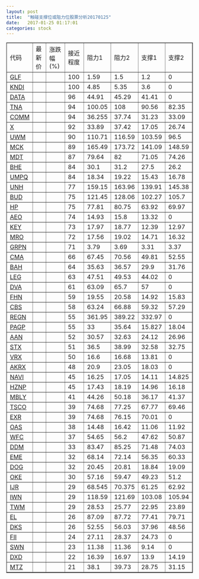 ```yaml
---
layout: post
title:  "触碰支撑位或阻力位股票分析20170125"
date:   2017-01-25 01:17:01
categories: stock
---
```

<script type="text/javascript">
var stockList = []
stockList.push('gb_glf');
stockList.push('gb_kndi');
stockList.push('gb_data');
stockList.push('gb_tna');
stockList.push('gb_comm');
stockList.push('gb_x');
stockList.push('gb_uwm');
stockList.push('gb_mck');
stockList.push('gb_mdt');
stockList.push('gb_bhe');
stockList.push('gb_umpq');
stockList.push('gb_unh');
stockList.push('gb_bud');
stockList.push('gb_hp');
stockList.push('gb_aeo');
stockList.push('gb_key');
stockList.push('gb_mro');
stockList.push('gb_grpn');
stockList.push('gb_cma');
stockList.push('gb_bah');
stockList.push('gb_leg');
stockList.push('gb_dva');
stockList.push('gb_fhn');
stockList.push('gb_cbs');
stockList.push('gb_regn');
stockList.push('gb_pagp');
stockList.push('gb_aan');
stockList.push('gb_stx');
stockList.push('gb_vrx');
stockList.push('gb_akrx');
stockList.push('gb_navi');
stockList.push('gb_hznp');
stockList.push('gb_mbly');
stockList.push('gb_tsco');
stockList.push('gb_exr');
stockList.push('gb_oas');
stockList.push('gb_wfc');
stockList.push('gb_ddm');
stockList.push('gb_eme');
stockList.push('gb_dog');
stockList.push('gb_oke');
stockList.push('gb_ijr');
stockList.push('gb_iwn');
stockList.push('gb_twm');
stockList.push('gb_el');
stockList.push('gb_dks');
stockList.push('gb_fii');
stockList.push('gb_swn');
stockList.push('gb_dxd');
stockList.push('gb_mtz');
</script>
<table border="1">
 <tr>
 <td>代码</td>
 <td>最新价</td>
 <td>涨跌幅(%)</td>
 <td>接近程度</td>
 <td>阻力1</td>
 <td>阻力2</td>
 <td>支撑1</td>
 <td>支撑2</td>
</tr>
  <tr id="glf" class="red">
  <td><a href="http://stock.finance.sina.com.cn/usstock/quotes/GLF.html" target="_blank">GLF</a></td><td></td><td></td><td>100</td><td>1.59</td><td>1.5</td><td>1.2</td><td>0</td></tr>
  <tr id="kndi" class="red">
  <td><a href="http://stock.finance.sina.com.cn/usstock/quotes/KNDI.html" target="_blank">KNDI</a></td><td></td><td></td><td>100</td><td>4.85</td><td>5.35</td><td>3.6</td><td>0</td></tr>
  <tr id="data" class="red">
  <td><a href="http://stock.finance.sina.com.cn/usstock/quotes/DATA.html" target="_blank">DATA</a></td><td></td><td></td><td>96</td><td>44.91</td><td>45.29</td><td>41.41</td><td>0</td></tr>
  <tr id="tna" class="red">
  <td><a href="http://stock.finance.sina.com.cn/usstock/quotes/TNA.html" target="_blank">TNA</a></td><td></td><td></td><td>94</td><td>100.05</td><td>108</td><td>90.56</td><td>82.35</td></tr>
  <tr id="comm" class="red">
  <td><a href="http://stock.finance.sina.com.cn/usstock/quotes/COMM.html" target="_blank">COMM</a></td><td></td><td></td><td>94</td><td>36.255</td><td>37.74</td><td>31.23</td><td>33.09</td></tr>
  <tr id="x" class="red">
  <td><a href="http://stock.finance.sina.com.cn/usstock/quotes/X.html" target="_blank">X</a></td><td></td><td></td><td>92</td><td>33.89</td><td>37.42</td><td>17.05</td><td>26.74</td></tr>
  <tr id="uwm" class="red">
  <td><a href="http://stock.finance.sina.com.cn/usstock/quotes/UWM.html" target="_blank">UWM</a></td><td></td><td></td><td>90</td><td>110.71</td><td>116.59</td><td>103.59</td><td>96.5</td></tr>
  <tr id="mck" class="green">
  <td><a href="http://stock.finance.sina.com.cn/usstock/quotes/MCK.html" target="_blank">MCK</a></td><td></td><td></td><td>89</td><td>165.49</td><td>173.72</td><td>141.09</td><td>148.59</td></tr>
  <tr id="mdt" class="green">
  <td><a href="http://stock.finance.sina.com.cn/usstock/quotes/MDT.html" target="_blank">MDT</a></td><td></td><td></td><td>87</td><td>79.64</td><td>82</td><td>71.05</td><td>74.26</td></tr>
  <tr id="bhe" class="red">
  <td><a href="http://stock.finance.sina.com.cn/usstock/quotes/BHE.html" target="_blank">BHE</a></td><td></td><td></td><td>84</td><td>30.1</td><td>31.2</td><td>27.5</td><td>26.2</td></tr>
  <tr id="umpq" class="red">
  <td><a href="http://stock.finance.sina.com.cn/usstock/quotes/UMPQ.html" target="_blank">UMPQ</a></td><td></td><td></td><td>84</td><td>18.34</td><td>19.22</td><td>15.43</td><td>16.78</td></tr>
  <tr id="unh" class="red">
  <td><a href="http://stock.finance.sina.com.cn/usstock/quotes/UNH.html" target="_blank">UNH</a></td><td></td><td></td><td>77</td><td>159.15</td><td>163.96</td><td>139.91</td><td>145.38</td></tr>
  <tr id="bud" class="green">
  <td><a href="http://stock.finance.sina.com.cn/usstock/quotes/BUD.html" target="_blank">BUD</a></td><td></td><td></td><td>75</td><td>121.45</td><td>128.06</td><td>102.27</td><td>105.7</td></tr>
  <tr id="hp" class="red">
  <td><a href="http://stock.finance.sina.com.cn/usstock/quotes/HP.html" target="_blank">HP</a></td><td></td><td></td><td>75</td><td>77.81</td><td>80.75</td><td>63.92</td><td>69.97</td></tr>
  <tr id="aeo" class="red">
  <td><a href="http://stock.finance.sina.com.cn/usstock/quotes/AEO.html" target="_blank">AEO</a></td><td></td><td></td><td>74</td><td>14.93</td><td>15.8</td><td>13.32</td><td>0</td></tr>
  <tr id="key" class="red">
  <td><a href="http://stock.finance.sina.com.cn/usstock/quotes/KEY.html" target="_blank">KEY</a></td><td></td><td></td><td>73</td><td>17.97</td><td>18.77</td><td>12.39</td><td>12.97</td></tr>
  <tr id="mro" class="red">
  <td><a href="http://stock.finance.sina.com.cn/usstock/quotes/MRO.html" target="_blank">MRO</a></td><td></td><td></td><td>72</td><td>17.56</td><td>19.02</td><td>14.71</td><td>16.32</td></tr>
  <tr id="grpn" class="green">
  <td><a href="http://stock.finance.sina.com.cn/usstock/quotes/GRPN.html" target="_blank">GRPN</a></td><td></td><td></td><td>71</td><td>3.79</td><td>3.69</td><td>3.31</td><td>3.37</td></tr>
  <tr id="cma" class="red">
  <td><a href="http://stock.finance.sina.com.cn/usstock/quotes/CMA.html" target="_blank">CMA</a></td><td></td><td></td><td>66</td><td>67.45</td><td>70.56</td><td>49.81</td><td>52.55</td></tr>
  <tr id="bah" class="red">
  <td><a href="http://stock.finance.sina.com.cn/usstock/quotes/BAH.html" target="_blank">BAH</a></td><td></td><td></td><td>64</td><td>35.63</td><td>36.57</td><td>29.9</td><td>31.76</td></tr>
  <tr id="leg" class="red">
  <td><a href="http://stock.finance.sina.com.cn/usstock/quotes/LEG.html" target="_blank">LEG</a></td><td></td><td></td><td>63</td><td>47.51</td><td>49.53</td><td>44.02</td><td>0</td></tr>
  <tr id="dva" class="green">
  <td><a href="http://stock.finance.sina.com.cn/usstock/quotes/DVA.html" target="_blank">DVA</a></td><td></td><td></td><td>61</td><td>63.09</td><td>65.7</td><td>57</td><td>0</td></tr>
  <tr id="fhn" class="red">
  <td><a href="http://stock.finance.sina.com.cn/usstock/quotes/FHN.html" target="_blank">FHN</a></td><td></td><td></td><td>59</td><td>19.55</td><td>20.58</td><td>14.92</td><td>15.83</td></tr>
  <tr id="cbs" class="green">
  <td><a href="http://stock.finance.sina.com.cn/usstock/quotes/CBS.html" target="_blank">CBS</a></td><td></td><td></td><td>58</td><td>63.24</td><td>66.88</td><td>59.32</td><td>57.29</td></tr>
  <tr id="regn" class="red">
  <td><a href="http://stock.finance.sina.com.cn/usstock/quotes/REGN.html" target="_blank">REGN</a></td><td></td><td></td><td>55</td><td>361.95</td><td>389.22</td><td>332.97</td><td>0</td></tr>
  <tr id="pagp" class="green">
  <td><a href="http://stock.finance.sina.com.cn/usstock/quotes/PAGP.html" target="_blank">PAGP</a></td><td></td><td></td><td>55</td><td>33</td><td>35.64</td><td>15.827</td><td>18.04</td></tr>
  <tr id="aan" class="green">
  <td><a href="http://stock.finance.sina.com.cn/usstock/quotes/AAN.html" target="_blank">AAN</a></td><td></td><td></td><td>52</td><td>30.57</td><td>32.63</td><td>24.12</td><td>26.96</td></tr>
  <tr id="stx" class="red">
  <td><a href="http://stock.finance.sina.com.cn/usstock/quotes/STX.html" target="_blank">STX</a></td><td></td><td></td><td>51</td><td>36.5</td><td>38.99</td><td>32.58</td><td>32.75</td></tr>
  <tr id="vrx" class="green">
  <td><a href="http://stock.finance.sina.com.cn/usstock/quotes/VRX.html" target="_blank">VRX</a></td><td></td><td></td><td>50</td><td>16.6</td><td>16.68</td><td>13.81</td><td>0</td></tr>
  <tr id="akrx" class="red">
  <td><a href="http://stock.finance.sina.com.cn/usstock/quotes/AKRX.html" target="_blank">AKRX</a></td><td></td><td></td><td>48</td><td>20.9</td><td>23.05</td><td>18.03</td><td>0</td></tr>
  <tr id="navi" class="red">
  <td><a href="http://stock.finance.sina.com.cn/usstock/quotes/NAVI.html" target="_blank">NAVI</a></td><td></td><td></td><td>45</td><td>16.25</td><td>17.05</td><td>14.11</td><td>14.825</td></tr>
  <tr id="hznp" class="green">
  <td><a href="http://stock.finance.sina.com.cn/usstock/quotes/HZNP.html" target="_blank">HZNP</a></td><td></td><td></td><td>45</td><td>17.43</td><td>18.19</td><td>14.96</td><td>16.18</td></tr>
  <tr id="mbly" class="red">
  <td><a href="http://stock.finance.sina.com.cn/usstock/quotes/MBLY.html" target="_blank">MBLY</a></td><td></td><td></td><td>41</td><td>44.26</td><td>50.18</td><td>36.17</td><td>41.37</td></tr>
  <tr id="tsco" class="green">
  <td><a href="http://stock.finance.sina.com.cn/usstock/quotes/TSCO.html" target="_blank">TSCO</a></td><td></td><td></td><td>39</td><td>74.68</td><td>77.25</td><td>67.77</td><td>69.46</td></tr>
  <tr id="exr" class="green">
  <td><a href="http://stock.finance.sina.com.cn/usstock/quotes/EXR.html" target="_blank">EXR</a></td><td></td><td></td><td>39</td><td>74.68</td><td>76.15</td><td>70.01</td><td>0</td></tr>
  <tr id="oas" class="red">
  <td><a href="http://stock.finance.sina.com.cn/usstock/quotes/OAS.html" target="_blank">OAS</a></td><td></td><td></td><td>38</td><td>14.48</td><td>16.42</td><td>11.06</td><td>11.92</td></tr>
  <tr id="wfc" class="red">
  <td><a href="http://stock.finance.sina.com.cn/usstock/quotes/WFC.html" target="_blank">WFC</a></td><td></td><td></td><td>37</td><td>54.65</td><td>56.2</td><td>47.62</td><td>50.87</td></tr>
  <tr id="ddm" class="green">
  <td><a href="http://stock.finance.sina.com.cn/usstock/quotes/DDM.html" target="_blank">DDM</a></td><td></td><td></td><td>33</td><td>83.47</td><td>85.25</td><td>71.48</td><td>74.03</td></tr>
  <tr id="eme" class="red">
  <td><a href="http://stock.finance.sina.com.cn/usstock/quotes/EME.html" target="_blank">EME</a></td><td></td><td></td><td>32</td><td>68.14</td><td>72.14</td><td>56.35</td><td>60.33</td></tr>
  <tr id="dog" class="green">
  <td><a href="http://stock.finance.sina.com.cn/usstock/quotes/DOG.html" target="_blank">DOG</a></td><td></td><td></td><td>32</td><td>20.45</td><td>20.81</td><td>18.84</td><td>19.09</td></tr>
  <tr id="oke" class="red">
  <td><a href="http://stock.finance.sina.com.cn/usstock/quotes/OKE.html" target="_blank">OKE</a></td><td></td><td></td><td>30</td><td>57.16</td><td>59.47</td><td>49.23</td><td>51.2</td></tr>
  <tr id="ijr" class="red">
  <td><a href="http://stock.finance.sina.com.cn/usstock/quotes/IJR.html" target="_blank">IJR</a></td><td></td><td></td><td>29</td><td>68.545</td><td>70.375</td><td>61.25</td><td>62.92</td></tr>
  <tr id="iwn" class="red">
  <td><a href="http://stock.finance.sina.com.cn/usstock/quotes/IWN.html" target="_blank">IWN</a></td><td></td><td></td><td>29</td><td>118.59</td><td>121.69</td><td>103.08</td><td>105.94</td></tr>
  <tr id="twm" class="green">
  <td><a href="http://stock.finance.sina.com.cn/usstock/quotes/TWM.html" target="_blank">TWM</a></td><td></td><td></td><td>29</td><td>28.53</td><td>25.77</td><td>22.95</td><td>23.89</td></tr>
  <tr id="el" class="green">
  <td><a href="http://stock.finance.sina.com.cn/usstock/quotes/EL.html" target="_blank">EL</a></td><td></td><td></td><td>26</td><td>87.09</td><td>87.72</td><td>77.41</td><td>79.71</td></tr>
  <tr id="dks" class="red">
  <td><a href="http://stock.finance.sina.com.cn/usstock/quotes/DKS.html" target="_blank">DKS</a></td><td></td><td></td><td>26</td><td>52.55</td><td>56.03</td><td>37.96</td><td>48.56</td></tr>
  <tr id="fii" class="green">
  <td><a href="http://stock.finance.sina.com.cn/usstock/quotes/FII.html" target="_blank">FII</a></td><td></td><td></td><td>24</td><td>27.11</td><td>28.37</td><td>24.73</td><td>0</td></tr>
  <tr id="swn" class="green">
  <td><a href="http://stock.finance.sina.com.cn/usstock/quotes/SWN.html" target="_blank">SWN</a></td><td></td><td></td><td>23</td><td>11.38</td><td>11.36</td><td>9.14</td><td>0</td></tr>
  <tr id="dxd" class="green">
  <td><a href="http://stock.finance.sina.com.cn/usstock/quotes/DXD.html" target="_blank">DXD</a></td><td></td><td></td><td>22</td><td>16.39</td><td>16.97</td><td>13.9</td><td>14.19</td></tr>
  <tr id="mtz" class="red">
  <td><a href="http://stock.finance.sina.com.cn/usstock/quotes/MTZ.html" target="_blank">MTZ</a></td><td></td><td></td><td>21</td><td>38.1</td><td>39.73</td><td>28.75</td><td>31.15</td></tr>
</table>
